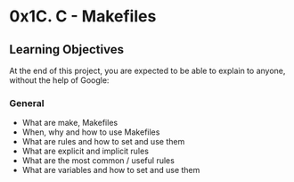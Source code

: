 # 0x1C. C - Makefiles
## Learning Objectives
At the end of this project, you are expected to be able to explain to anyone, without the help of Google:

### General
- What are make, Makefiles
- When, why and how to use Makefiles
- What are rules and how to set and use them
- What are explicit and implicit rules
- What are the most common / useful rules
- What are variables and how to set and use them
